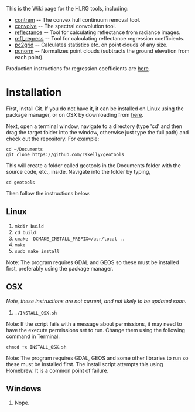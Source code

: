 This is the Wiki page for the HLRG tools, including:

* [contrem](https://github.com/rskelly/geotools/wiki/contrem) -- The convex hull continuum removal tool.
* [convolve](https://github.com/rskelly/geotools/wiki/convolve) -- The spectral convolution tool.
* [reflectance](https://github.com/rskelly/geotools/wiki/reflectance) -- Tool for calculating reflectance from radiance images.
* [refl_regress](https://github.com/rskelly/geotools/wiki/refl_regress) -- Tool for calculating reflectance regression coefficients. 
* [pc2grid](https://github.com/rskelly/geotools/wiki/pc2grid) -- Calculates statistics etc. on point clouds of any size.
* [pcnorm](https://github.com/rskelly/geotools/wiki/pcnorm) -- Normalizes point clouds (subtracts the ground elevation from each point).

Production instructions for regression coefficients are [here](https://github.com/rskelly/geotools/wiki/process).

# Installation

First, install Git. If you do not have it, it can be installed on Linux using the package manager, or on OSX by downloading from [here](https://git-scm.com/download/mac).

Next, open a terminal window, navigate to a directory (type 'cd' and then drag the target folder into the window, otherwise just type the full path) and check out the repository. For example:
    
    cd ~/Documents
    git clone https://github.com/rskelly/geotools
    
This will create a folder called geotools in the Documents folder with the source code, etc., inside. Navigate into the folder by typing,

    cd geotools
    
Then follow the instructions below.

## Linux
1) `mkdir build`
3) `cd build`
4) `cmake -DCMAKE_INSTALL_PREFIX=/usr/local ..`
5) `make`
6) `sudo make install`

Note: The program requires GDAL and GEOS so these must be installed first, preferably using the package manager.

## OSX

*Note, these instructions are not current, and not likely to be updated soon.*

1) `./INSTALL_OSX.sh`

Note: If the script fails with a message about permissions, it may need to have the execute permissions set to run. Change them using the following command in Terminal:

    chmod +x INSTALL_OSX.sh

Note: The program requires GDAL, GEOS and some other libraries to run so these must be installed first. The install script attempts this using Homebrew. It is a common point of failure.

## Windows
1) Nope.

